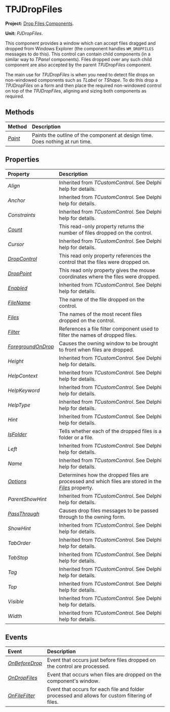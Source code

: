 # TPJDropFiles

**Project:** [Drop Files Components](../API.md).

**Unit:** _PJDropFiles_.

This component provides a window which can accept files dragged and dropped from Windows Explorer (the component handles `WM_DROPFILES` messages to do this). This control can contain child components (in a similar way to _TPanel_ components). Files dropped over any such child component are also accepted by the parent _TPJDropFiles_ component.

The main use for _TPJDropFiles_ is when you need to detect file drops on non-windowed components such as _TLabel_ or _TShape_. To do this drop a _TPJDropFiles_ on a form and then place the required non-windowed control on top of the _TPJDropFiles_, aligning and sizing both components as required.

## Methods

| Method | Description |
|:-------|:------------|
| _[Paint](./TPJDropFiles-Paint.md)_ | Paints the outline of the component at design time. Does nothing at run time. |

## Properties

| Property | Description |
|:---------|:------------|
| _Align_ | Inherited from _TCustomControl_. See Delphi help for details. |
| _Anchor_ | Inherited from _TCustomControl_. See Delphi help for details. |
| _Constraints_ | Inherited from _TCustomControl_. See Delphi help for details. |
| _[Count](./TPJDropFiles-Count.md)_ | This read-only property returns the number of files dropped on the control. |
| _Cursor_ | Inherited from _TCustomControl_. See Delphi help for details. |
| _[DropControl](./TPJDropFiles-DropControl.md)_ | This read only property references the control that the files were dropped on. |
| _[DropPoint](./TPJDropFiles-DropPoint.md)_ | This read only property gives the mouse coordinates where the files were dropped. |
| _[Enabled](./TPJDropFiles-Enabled.md)_ | Inherited from _TCustomControl_. See Delphi help for details. |
| _[FileName](./TPJDropFiles-FileName.md)_ | The name of the file dropped on the control. |
| _[Files](./TPJDropFiles-Files.md)_ | The names of the most recent files dropped on the control. |
| _[Filter](./TPJDropFiles-Filter.md)_ | References a file filter component used to filter the names of dropped files. |
| _[ForegroundOnDrop](./TPJDropFiles-ForegroundOnDrop.md)_ | Causes the owning window to be brought to front when files are dropped. |
| _Height_ | Inherited from _TCustomControl_. See Delphi help for details. |
| _HelpContext_ | Inherited from _TCustomControl_. See Delphi help for details. |
| _HelpKeyword_ | Inherited from _TCustomControl_. See Delphi help for details. |
| _HelpType_ | Inherited from _TCustomControl_. See Delphi help for details. |
| _Hint_ | Inherited from _TCustomControl_. See Delphi help for details. |
| _[IsFolder](./TPJDropFiles-IsFolder.md)_ | Tells whether each of the dropped files is a folder or a file. |
| _Left_ | Inherited from _TCustomControl_. See Delphi help for details. |
| _Name_ | Inherited from _TCustomControl_. See Delphi help for details. |
| _[Options](./TPJDropFiles-Options.md)_ | Determines how the dropped files are processed and which files are stored in the _[Files](./TPJDropFiles-Files.md)_ property. |
| _ParentShowHint_ | Inherited from _TCustomControl_. See Delphi help for details. |
| _[PassThrough](./TPJDropFiles-PassThrough.md)_ | Causes drop files messages to be passed through to the owning form. |
| _ShowHint_ | Inherited from _TCustomControl_. See Delphi help for details. |
| _TabOrder_ | Inherited from _TCustomControl_. See Delphi help for details. |
| _TabStop_ | Inherited from _TCustomControl_. See Delphi help for details. |
| _Tag_ | Inherited from _TCustomControl_. See Delphi help for details. |
| _Top_ | Inherited from _TCustomControl_. See Delphi help for details. |
| _Visible_ | Inherited from _TCustomControl_. See Delphi help for details. |
| _Width_ | Inherited from _TCustomControl_. See Delphi help for details. |

## Events

| Event | Description |
|:------|:------------|
| _[OnBeforeDrop](./TPJDropFiles-OnBeforeDrop.md)_ | Event that occurs just before files dropped on the control are processed. |
| _[OnDropFiles](./TPJDropFiles-OnDropFiles.md)_ | Event that occurs when files are dropped on the component's window. |
| _[OnFileFilter](./TPJDropFiles-OnFileFilter.md)_ | Event that occurs for each file and folder processed and allows for custom filtering of files. |
